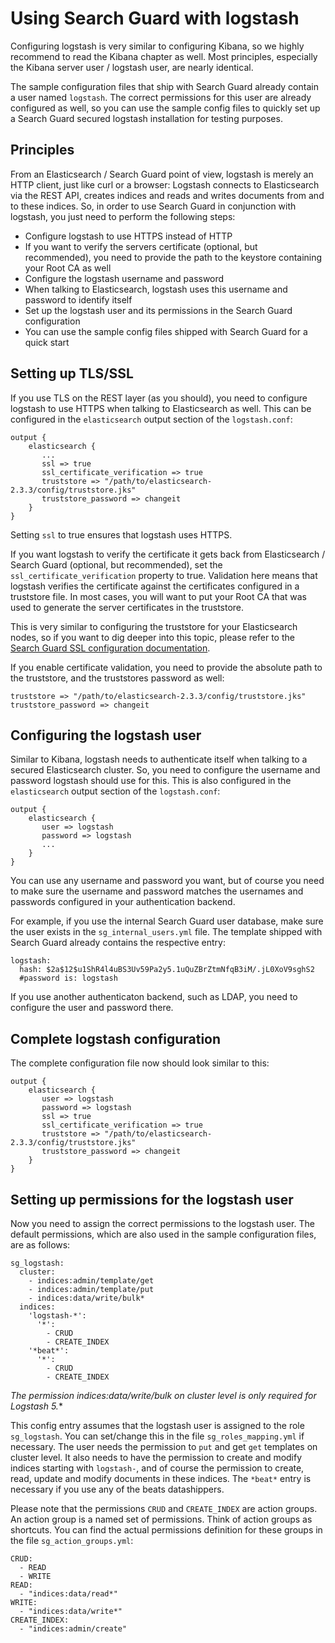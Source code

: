 # Using Search Guard with logstash

Configuring logstash is very similar to configuring Kibana, so we highly recommend to read the Kibana chapter as well. Most principles, especially the Kibana server user / logstash user, are nearly identical.

The sample configuration files that ship with Search Guard already contain a user named `logstash`. The correct permissions for this user are already configured as well, so you can use the sample config files to quickly set up a Search Guard secured logstash installation for testing purposes.

## Principles

From an Elasticsearch / Search Guard point of view, logstash is merely an HTTP client, just like curl or a browser: Logstash connects to Elasticsearch via the REST API, creates indices and reads and writes documents from and to these indices. So, in order to use Search Guard in conjunction with logstash, you just need to perform the following steps:

* Configure logstash to use HTTPS instead of HTTP
 * If you want to verify the servers certificate (optional, but recommended), you need to provide the path to the keystore containing your Root CA as well 
* Configure the logstash username and password
 * When talking to Elasticsearch, logstash uses this username and password to identify itself
* Set up the logstash user and its permissions in the Search Guard configuration
 * You can use the sample config files shipped with Search Guard for a quick start 

## Setting up TLS/SSL

If you use TLS on the REST layer (as you should), you need to configure logstash to use HTTPS when talking to Elasticsearch as well. This can be configured in the `elasticsearch` output section of the `logstash.conf`:

```
output {
    elasticsearch {
       ...
       ssl => true
       ssl_certificate_verification => true
       truststore => "/path/to/elasticsearch-2.3.3/config/truststore.jks"
       truststore_password => changeit
    }
}
```
Setting `ssl` to true ensures that logstash uses HTTPS.

If you want logstash to verify the certificate it gets back from Elasticsearch / Search Guard (optional, but recommended), set the `ssl_certificate_verification` property to true. Validation here means that logstash verifies the certificate against the certificates configured in a truststore file. In most cases, you will want to put your Root CA that was used to generate the server certificates in the truststore.

This is very similar to configuring the truststore for your Elasticsearch nodes, so if you want to dig deeper into this topic, please refer to the [Search Guard SSL configuration documentation](https://github.com/floragunncom/search-guard-ssl-docs/blob/master/configuration.md).

If you enable certificate validation, you need to provide the absolute path to the truststore, and the truststores password as well:

```
truststore => "/path/to/elasticsearch-2.3.3/config/truststore.jks"
truststore_password => changeit
```

## Configuring the logstash user

Similar to Kibana, logstash needs to authenticate itself when talking to a secured Elasticsearch cluster. So, you need to configure the username and password logstash should use for this. This is also configured in the `elasticsearch` output section of the `logstash.conf`:

```
output {
    elasticsearch {
       user => logstash
       password => logstash
       ...
    }
}
```

You can use any username and password you want, but of course you need to make sure the username and password matches the usernames and passwords configured in your authentication backend.

For example, if you use the internal Search Guard user database, make sure the user exists in the `sg_internal_users.yml` file. The template shipped with Search Guard already contains the respective entry:

```
logstash:
  hash: $2a$12$u1ShR4l4uBS3Uv59Pa2y5.1uQuZBrZtmNfqB3iM/.jL0XoV9sghS2
  #password is: logstash
```

If you use another authenticaton backend, such as LDAP, you need to configure the user and password there.

## Complete logstash configuration

The complete configuration file now should look similar to this:

```
output {
    elasticsearch {
       user => logstash
       password => logstash
       ssl => true
       ssl_certificate_verification => true
       truststore => "/path/to/elasticsearch-2.3.3/config/truststore.jks"
       truststore_password => changeit
    }
}
```

## Setting up permissions for the logstash user

Now you need to assign the correct permissions to the logstash user. The default permissions, which are also used in the sample configuration files, are as follows:

```
sg_logstash:
  cluster:
    - indices:admin/template/get
    - indices:admin/template/put
    - indices:data/write/bulk*  
  indices:
    'logstash-*':
      '*':
        - CRUD
        - CREATE_INDEX
    '*beat*':
      '*':
        - CRUD
        - CREATE_INDEX
```

**The permission indices:data/write/bulk* on cluster level is only required for Logstash 5.**

This config entry assumes that the logstash user is assigned to the role `sg_logstash`. You can set/change this in the file `sg_roles_mapping.yml` if necessary. The user needs the permission to `put` and get `get` templates on cluster level. It also needs to have the permission to create and modify indices starting with `logstash-`, and of course the permission to create, read, update and modify documents in these indices. The `*beat*` entry is necessary if you use any of the beats datashippers.

Please note that the permissions `CRUD` and `CREATE_INDEX` are action groups. An action group is a named set of permissions. Think of action groups as shortcuts. You can find the actual permissions definition for these groups in the file `sg_action_groups.yml`:

```
CRUD:
  - READ
  - WRITE
READ:
  - "indices:data/read*"
WRITE:
  - "indices:data/write*"
CREATE_INDEX:
  - "indices:admin/create"
```